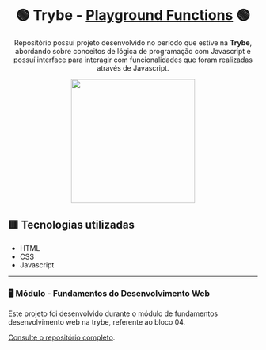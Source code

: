 <div align=center>

# 🟢 Trybe - [Playground Functions](https://lcds90-playground-functions.vercel.app/) 🟢

Repositório possuí projeto desenvolvido no período que estive na <b>Trybe</b>, abordando sobre conceitos de lógica de programação com Javascript e possuí interface para interagir com funcionalidades que foram realizadas através de Javascript.

<a href="https://www.betrybe.com/" target="_blank">
<img src="https://freecourse.betrybe.com/images/trybe-logo-e10dbaaa26462aa149b81a924b00df07.png?vsn=d" width="250px">
</a>
  
</div>


## 🟥 Tecnologias utilizadas

- HTML
- CSS
- Javascript

* * *

### 🖥 Módulo - Fundamentos do Desenvolvimento Web

Este projeto foi desenvolvido durante o módulo de fundamentos desenvolvimento web na trybe, referente ao bloco 04.

[Consulte o repositório completo](https://github.com/lcds90/trybe-course).
